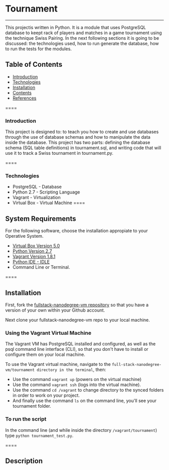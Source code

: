 # Tournament
---

This projectis written in Python. It is a module that uses PostgreSQL database to keept rack of players and matches in a game tournament using the technique Swiss Pairing.  In the next following sections it is going to be discussed: the technologies used, how to run generate the database, how to run the tests for the modules.

## Table of Contents

- [Introduction](#introduction)
- [Technologies](#technologies)
- [Installation](#installation)
- [Contents](#contents)
- [References](#references)

====
### Introduction

This project is designed to: to teach you how to create and use databases through the use of database schemas and how to manipulate the data inside the database. This project has two parts: defining the database schema (SQL table definitions) in tournament.sql, and writing code that will use it to track a Swiss tournament in tournament.py.

====
### Technologies
-  PostgreSQL - Database
-  Python 2.7 - Scripting Language
-  Vagrant - Virtualization
-  Virtual Box - Virtual Machine
====
## System Requirements
For the following software, choose the installation appropiate to your Operative System.
- [Virtual Box Version 5.0](https://www.virtualbox.org/wiki/Downloads)
- [Python Version 2.7](https://www.python.org/downloads/)
- [Vagrant Version 1.8.1](https://www.vagrantup.com/downloads.html)
- [Python IDE - IDLE](https://docs.python.org/3/library/idle.html)
- Command Line or Terminal.

====
## Installation
First, fork the [fullstack-nanodegree-vm repository](#https://www.google.com/url?q=http://github.com/udacity/fullstack-nanodegree-vm&sa=D&ust=1458487900160000&usg=AFQjCNHBQhACq_wS9zRVL9hdU0GzvSaU2w) so that you have a version of your own within your Github account.

Next clone your fullstack-nanodegree-vm repo to your local machine.

### Using the Vagrant Virtual Machine

The Vagrant VM has PostgreSQL installed and configured, as well as the psql command line interface (CLI), so that you don't have to install or configure them on your local machine.

To use the Vagrant virtual machine, navigate to the `full-stack-nanodegree-vm/tournament directory in the terminal`, then:
- Use the command `vagrant up` (powers on the virtual machine)
- Use the command `vagrant ssh` (logs into the virtual machine). 
- Use the command `cd /vagrant` to change directory to the synced folders in order to work on your project.
- And finally use the command `ls` on the command line, you'll see your tournament folder.

### To run the script

In the command line (and while inside the directory `/vagrant/tournament`) type `python tournament_test.py`.

====

## Description




